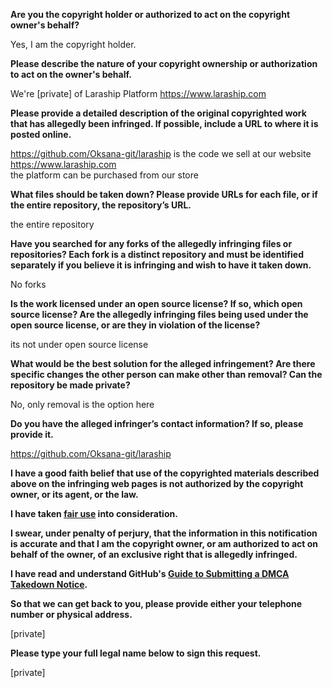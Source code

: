 **Are you the copyright holder or authorized to act on the copyright owner's behalf?**

Yes, I am the copyright holder.

**Please describe the nature of your copyright ownership or authorization to act on the owner's behalf.**

We're [private] of Laraship Platform https://www.laraship.com

**Please provide a detailed description of the original copyrighted work that has allegedly been infringed. If possible, include a URL to where it is posted online.**

https://github.com/Oksana-git/laraship is the code we sell at our website https://www.laraship.com  
the platform can be purchased from our store

**What files should be taken down? Please provide URLs for each file, or if the entire repository, the repository’s URL.**

the entire repository

**Have you searched for any forks of the allegedly infringing files or repositories? Each fork is a distinct repository and must be identified separately if you believe it is infringing and wish to have it taken down.**

No forks

**Is the work licensed under an open source license? If so, which open source license? Are the allegedly infringing files being used under the open source license, or are they in violation of the license?**

its not under open source license

**What would be the best solution for the alleged infringement? Are there specific changes the other person can make other than removal? Can the repository be made private?**

No, only removal is the option here

**Do you have the alleged infringer’s contact information? If so, please provide it.**

https://github.com/Oksana-git/laraship

**I have a good faith belief that use of the copyrighted materials described above on the infringing web pages is not authorized by the copyright owner, or its agent, or the law.**

**I have taken <a href="https://www.lumendatabase.org/topics/22">fair use</a> into consideration.**

**I swear, under penalty of perjury, that the information in this notification is accurate and that I am the copyright owner, or am authorized to act on behalf of the owner, of an exclusive right that is allegedly infringed.**

**I have read and understand GitHub's <a href="https://docs.github.com/articles/guide-to-submitting-a-dmca-takedown-notice/">Guide to Submitting a DMCA Takedown Notice</a>.**

**So that we can get back to you, please provide either your telephone number or physical address.**

[private]

**Please type your full legal name below to sign this request.**

[private]
